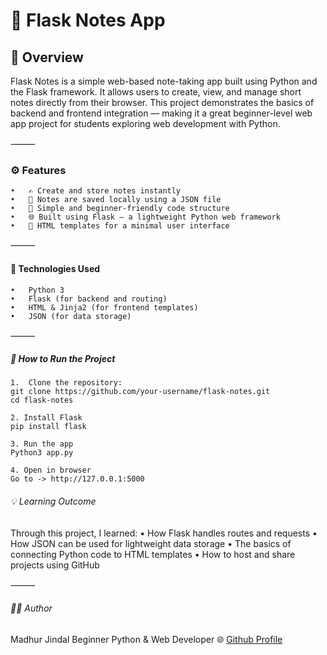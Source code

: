 # 📝 Flask Notes App

## 📖 Overview

Flask Notes is a simple web-based note-taking app built using Python and the Flask framework.
It allows users to create, view, and manage short notes directly from their browser.
This project demonstrates the basics of backend and frontend integration — making it a great beginner-level web app project for students exploring web development with Python.

⸻

### ⚙️ Features
	•	✍️ Create and store notes instantly
	•	📜 Notes are saved locally using a JSON file
	•	🧠 Simple and beginner-friendly code structure
	•	🌐 Built using Flask — a lightweight Python web framework
	•	🎨 HTML templates for a minimal user interface

⸻

#### 🧩 Technologies Used
	•	Python 3
	•	Flask (for backend and routing)
	•	HTML & Jinja2 (for frontend templates)
	•	JSON (for data storage)

⸻

##### 🚀 How to Run the Project
	1.	Clone the repository:
    git clone https://github.com/your-username/flask-notes.git
    cd flask-notes 
    
    2. Install Flask
    pip install flask

    3. Run the app 
    Python3 app.py

    4. Open in browser 
    Go to -> http://127.0.0.1:5000 

   ###### 💡 Learning Outcome

Through this project, I learned:
	•	How Flask handles routes and requests
	•	How JSON can be used for lightweight data storage
	•	The basics of connecting Python code to HTML templates
	•	How to host and share projects using GitHub

⸻

###### 👩‍💻 Author
Madhur Jindal
Beginner Python & Web Developer
🌐 [Github Profile](https://github.com/madhurjindal74) 
